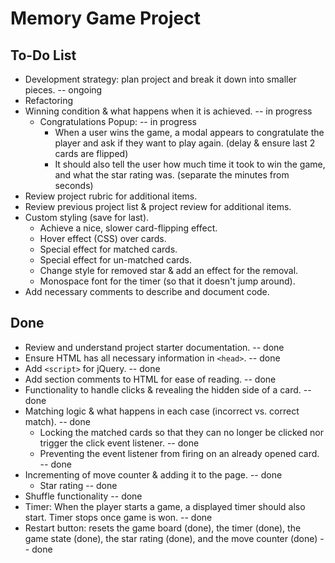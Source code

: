 # Memory Game Project

## To-Do List

* Development strategy: plan project and break it down into smaller pieces. -- ongoing
* Refactoring
* Winning condition & what happens when it is achieved. -- in progress
    * Congratulations Popup: -- in progress
        * When a user wins the game, a modal appears to congratulate the player and ask if they want to play again. (delay & ensure last 2 cards are flipped)
        * It should also tell the user how much time it took to win the game, and what the star rating was. (separate the minutes from seconds)
* Review project rubric for additional items.
* Review previous project list & project review for additional items.
* Custom styling (save for last).
    * Achieve a nice, slower card-flipping effect.
    * Hover effect (CSS) over cards.
    * Special effect for matched cards.
    * Special effect for un-matched cards.
    * Change style for removed star & add an effect for the removal.
    * Monospace font for the timer (so that it doesn't jump around).
* Add necessary comments to describe and document code.



## Done

* Review and understand project starter documentation. -- done
* Ensure HTML has all necessary information in `<head>`. -- done
* Add `<script>` for jQuery. -- done
* Add section comments to HTML for ease of reading. -- done
* Functionality to handle clicks & revealing the hidden side of a card. -- done
* Matching logic & what happens in each case (incorrect vs. correct match). -- done
    * Locking the matched cards so that they can no longer be clicked nor trigger the click event listener. -- done
    * Preventing the event listener from firing on an already opened card. -- done
* Incrementing of move counter & adding it to the page. -- done
    * Star rating -- done
* Shuffle functionality -- done
* Timer: When the player starts a game, a displayed timer should also start. Timer stops once game is won. -- done
* Restart button: resets the game board (done), the timer (done), the game state (done), the star rating (done), and the move counter (done) -- done

